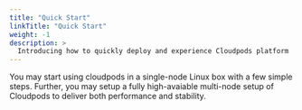 ```yaml
---
title: "Quick Start"
linkTitle: "Quick Start"
weight: -1
description: >
  Introducing how to quickly deploy and experience Cloudpods platform
---
```


You may start using cloudpods in a single-node Linux box with a few simple steps. Further, you may setup a fully high-avaiable multi-node setup of Cloudpods to deliver both performance and stability.
